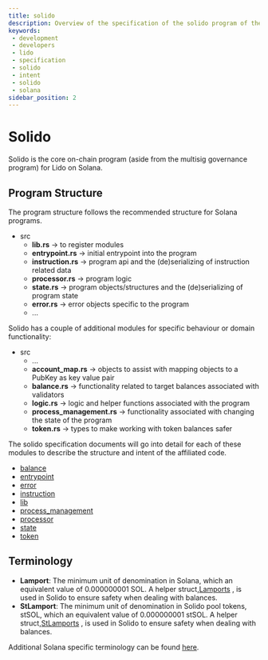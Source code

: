 ```yaml
---
title: solido
description: Overview of the specification of the solido program of the Lido on Solana repo
keywords:
 - development
 - developers
 - lido
 - specification
 - solido
 - intent
 - solido
 - solana
sidebar_position: 2
---
```


# Solido

Solido is the core on-chain program (aside from the multisig governance program) for Lido on Solana.

## Program Structure

The program structure follows the recommended structure for Solana programs.

- src
  - **lib.rs**                 -> to register modules
  - **entrypoint.rs**          -> initial entrypoint into the program
  - **instruction.rs**         -> program api and the (de)serializing of instruction related data
  - **processor.rs**           -> program logic
  - **state.rs**               -> program objects/structures and the (de)serializing of program state
  - **error.rs**               -> error objects specific to the program
  - ...

Solido has a couple of additional modules for specific behaviour or domain functionality:

- src
  - ...
  - **account_map.rs**    -> objects to assist with mapping objects to a PubKey as key value pair
  - **balance.rs**            -> functionality related to target balances associated with validators
  - **logic.rs**              -> logic and helper functions associated with the program
  - **process_management.rs** -> functionality associated with changing the state of the program
  - **token.rs**              -> types to make working with token balances safer

The solido specification documents will go into detail for each of these modules to describe the structure and intent of the affiliated code.

- [balance](./balance)
- [entrypoint](./entrypoint)
- [error](./error)
- [instruction](./instruction)
- [lib](./lib)
- [process_management](./process_management)
- [processor](./processor)
- [state](./state)
- [token](./token)


## Terminology

- **Lamport**:  The minimum unit of denomination in Solana, which an equivalent value of 0.000000001 SOL. A helper struct,[Lamports](./token.md#Lamports) , is used in Solido to ensure safety when dealing with balances.
- **StLamport**:  The minimum unit of denomination in Solido pool tokens, stSOL, which an equivalent value of 0.000000001 stSOL. A helper struct,[StLamports](./token.md#StLamports) , is used in Solido to ensure safety when dealing with balances.



Additional Solana specific terminology can be found [here](https://docs.solana.com/terminology).

